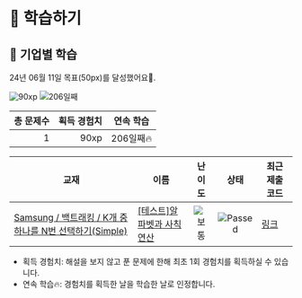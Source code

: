 # 📖 학습하기

## 🚀 기업별 학습
24년 06월 11일 목표(50px)를 달성했어요🥳.

![90xp](https://img.shields.io/badge/EXP-90xp-%235cb85c.svg?for-the-badge)
![206일째](https://img.shields.io/badge/연속학습-206일째-%23E34F26.svg?for-the-badge)

|총 문제수|획득 경험치|연속 학습|
|---:|---:|---|
1|90xp|206일째🔥|

|교재|이름|난이도|상태|최근 제출 코드|
|---|---|:---:|:---:|---|
|[Samsung / 백트래킹 / K개 중 하나를 N번 선택하기(Simple)](https://www.codetree.ai/missions?missionId=13)|[[테스트]알파벳과 사칙연산](https://www.codetree.ai/missions/13/problems/calculations-with-alphabet)|![보통][medium]|![Passed][passed]|[링크](https://github.com/SongJungHyun1004/codetree-TILs/blob/main/240611/%EC%95%8C%ED%8C%8C%EB%B2%B3%EA%B3%BC%20%EC%82%AC%EC%B9%99%EC%97%B0%EC%82%B0/calculations-with-alphabet.py)|


* 획득 경험치: 해설을 보지 않고 푼 문제에 한해 최초 1회 경험치를 획득하실 수 있습니다.
* 연속 학습🔥: 경험치를 획득한 날을 학습한 날로 인정합니다.










[b5]: https://img.shields.io/badge/Bronze_5-%235D3E31.svg
[b4]: https://img.shields.io/badge/Bronze_4-%235D3E31.svg
[b3]: https://img.shields.io/badge/Bronze_3-%235D3E31.svg
[b2]: https://img.shields.io/badge/Bronze_2-%235D3E31.svg
[b1]: https://img.shields.io/badge/Bronze_1-%235D3E31.svg
[s5]: https://img.shields.io/badge/Silver_5-%23394960.svg
[s4]: https://img.shields.io/badge/Silver_4-%23394960.svg
[s3]: https://img.shields.io/badge/Silver_3-%23394960.svg
[s2]: https://img.shields.io/badge/Silver_2-%23394960.svg
[s1]: https://img.shields.io/badge/Silver_1-%23394960.svg
[g5]: https://img.shields.io/badge/Gold_5-%23FFC433.svg
[g4]: https://img.shields.io/badge/Gold_4-%23FFC433.svg
[g3]: https://img.shields.io/badge/Gold_3-%23FFC433.svg
[g2]: https://img.shields.io/badge/Gold_2-%23FFC433.svg
[g1]: https://img.shields.io/badge/Gold_1-%23FFC433.svg
[p5]: https://img.shields.io/badge/Platinum_5-%2376DDD8.svg
[p4]: https://img.shields.io/badge/Platinum_4-%2376DDD8.svg
[p3]: https://img.shields.io/badge/Platinum_3-%2376DDD8.svg
[p2]: https://img.shields.io/badge/Platinum_2-%2376DDD8.svg
[p1]: https://img.shields.io/badge/Platinum_1-%2376DDD8.svg
[passed]: https://img.shields.io/badge/Passed-%23009D27.svg
[failed]: https://img.shields.io/badge/Failed-%23D24D57.svg
[easy]: https://img.shields.io/badge/쉬움-%235cb85c.svg?for-the-badge
[medium]: https://img.shields.io/badge/보통-%23FFC433.svg?for-the-badge
[hard]: https://img.shields.io/badge/어려움-%23D24D57.svg?for-the-badge